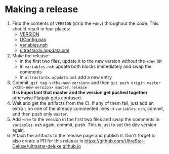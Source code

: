 # Making a release
1. Find the contents of `VERSION` (strip the `+dev`) throughout the code.
    This should result in four places:
    * [VERSION](VERSION)
    * [UConfig.pas](src/base/UConfig.pas)
    * [variables.nsh](installer/settings/variables.nsh)
    * [ultrastardx.appdata.xml](dists/ultrastardx.appdata.xml)
2. Make the release:
    * in the first two files, update it to the new version _without_ the `+dev` bit
    * in `variables.nsh` update both blocks immediately and swap the comments
    * in `ultrastardx.appdata.xml` add a new entry
3. Commit, `git tag v<the-new-version>` and then `git push origin master v<the-new-version> master:release`\
    __It is important that master and the version get pushed together__ otherwise Flatpak gets confused.
4. Wait and get the artifacts from the CI.
    If any of them fail, just add an extra `;` on one of the already commented lines in `variables.nsh`, commit, and then push only `master`.
5. Add `+dev` to the version in the first two files and swap the comments in `variables.nsh` again, commit, push.
    This is just to set the dev version again.
6. Attach the artifacts to the release page and publish it.
    Don't forget to also create a PR for this release in
    https://github.com/UltraStar-Deluxe/ultrastar-deluxe.github.io
